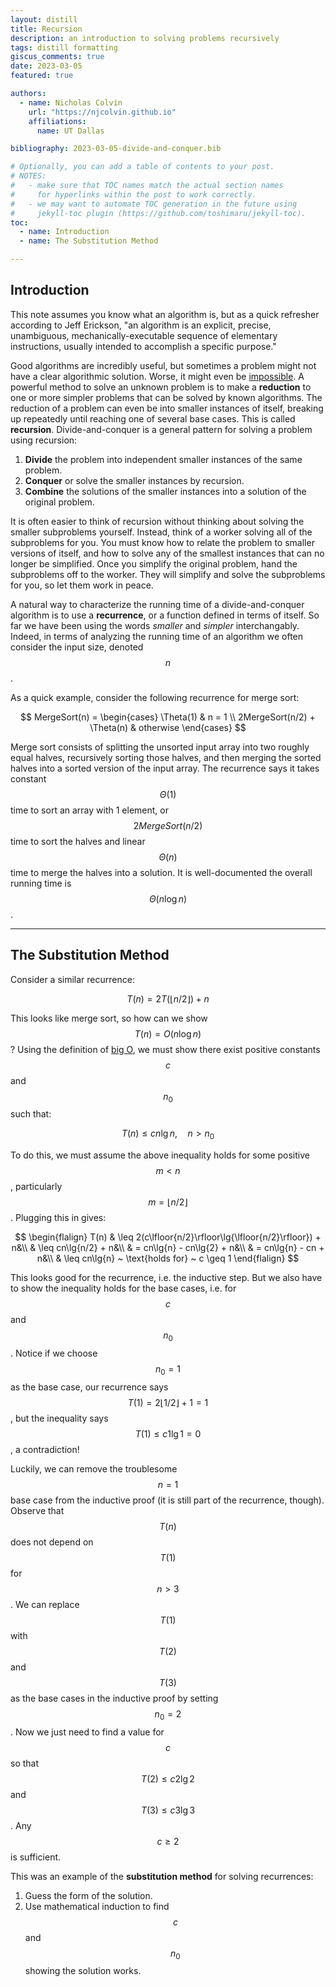 ```yaml
---
layout: distill
title: Recursion
description: an introduction to solving problems recursively
tags: distill formatting
giscus_comments: true
date: 2023-03-05
featured: true

authors:
  - name: Nicholas Colvin
    url: "https://njcolvin.github.io"
    affiliations:
      name: UT Dallas

bibliography: 2023-03-05-divide-and-conquer.bib

# Optionally, you can add a table of contents to your post.
# NOTES:
#   - make sure that TOC names match the actual section names
#     for hyperlinks within the post to work correctly.
#   - we may want to automate TOC generation in the future using
#     jekyll-toc plugin (https://github.com/toshimaru/jekyll-toc).
toc:
  - name: Introduction
  - name: The Substitution Method

---
```


## Introduction

This note assumes you know what an algorithm is, but as a quick refresher according to Jeff Erickson, "an algorithm is an explicit, precise, unambiguous, mechanically-executable sequence of elementary instructions, usually intended to accomplish a specific purpose."

Good algorithms are incredibly useful, but sometimes a problem might not have a clear algorithmic solution. Worse, it might even be [impossible](https://en.wikipedia.org/wiki/Undecidable_problem). A powerful method to solve an unknown problem is to make a **reduction** to one or more simpler problems that can be solved by known algorithms. The reduction of a problem can even be into smaller instances of itself, breaking up repeatedly until reaching one of several base cases. This is called **recursion**. Divide-and-conquer is a general pattern for solving a problem using recursion:

1. **Divide** the problem into independent smaller instances of the same problem.
2. **Conquer** or solve the smaller instances by recursion.
3. **Combine** the solutions of the smaller instances into a solution of the original problem.

It is often easier to think of recursion without thinking about solving the smaller subproblems yourself. Instead, think of a worker solving all of the subproblems for you. You must know how to relate the problem to smaller versions of itself, and how to solve any of the smallest instances that can no longer be simplified. Once you simplify the original problem, hand the subproblems off to the worker. They will simplify and solve the subproblems for you, so let them work in peace.

A natural way to characterize the running time of a divide-and-conquer algorithm is to use a **recurrence**, or a function defined in terms of itself. So far we have been using the words _smaller_ and _simpler_ interchangably. Indeed, in terms of analyzing the running time of an algorithm we often consider the input size, denoted $$n$$.

As a quick example, consider the following recurrence for merge sort:

$$
MergeSort(n) = \begin{cases}
  \Theta(1)  & n = 1 \\
  2MergeSort(n/2) + \Theta(n) & otherwise
\end{cases}
$$

Merge sort consists of splitting the unsorted input array into two roughly equal halves, recursively sorting those halves, and then merging the sorted halves into a sorted version of the input array. The recurrence says it takes constant $$\Theta(1)$$ time to sort an array with 1 element, or $$2MergeSort(n/2)$$ time to sort the halves and linear $$\Theta(n)$$ time to merge the halves into a solution. It is well-documented the overall running time is $$\Theta(n \log{n})$$.

***

## The Substitution Method

Consider a similar recurrence:

$$
T(n) = 2T(\lfloor{n/2}\rfloor) + n
$$

This looks like merge sort, so how can we show $$T(n) = O(n \log{n})$$? Using the definition of [big O](https://en.wikipedia.org/wiki/Big_O_notation), we must show there exist positive constants $$c$$ and $$n_0$$ such that:

$$
T(n) \leq cn\lg{n}, \quad n > n_0
$$

To do this, we must assume the above inequality holds for some positive $$m < n$$, particularly $$m = \lfloor{n/2}\rfloor$$. Plugging this in gives:

$$
\begin{flalign}
T(n) & \leq 2(c\lfloor{n/2}\rfloor\lg{\lfloor{n/2}\rfloor}) + n&\\
     & \leq cn\lg{n/2} + n&\\
     & = cn\lg{n} - cn\lg{2} + n&\\
     & = cn\lg{n} - cn + n&\\
     & \leq cn\lg{n} ~ \text{holds for} ~ c \geq 1
\end{flalign}
$$

This looks good for the recurrence, i.e. the inductive step. But we also have to show the inequality holds for the base cases, i.e. for $$c$$ and $$n_0$$. Notice if we choose $$n_0 = 1$$ as the base case, our recurrence says $$T(1) = 2\lfloor{1/2}\rfloor + 1 = 1$$, but the inequality says $$T(1) \leq c1\lg{1} = 0$$, a contradiction!

Luckily, we can remove the troublesome $$n = 1$$ base case from the inductive proof (it is still part of the recurrence, though). Observe that $$T(n)$$ does not depend on $$T(1)$$ for $$n > 3$$. We can replace $$T(1)$$ with $$T(2)$$ and $$T(3)$$ as the base cases in the inductive proof by setting $$n_0 = 2$$. Now we just need to find a value for $$c$$ so that $$T(2) \leq c2\lg{2}$$ and $$T(3) \leq c3\lg{3}$$. Any $$c \geq 2$$ is sufficient.

This was an example of the **substitution method** for solving recurrences:

1. Guess the form of the solution.
2. Use mathematical induction to find $$c$$ and $$n_0$$ showing the solution works. 
